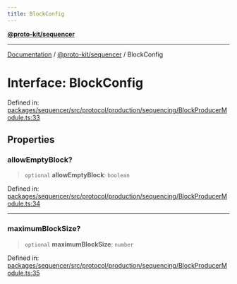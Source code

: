 ```yaml
---
title: BlockConfig
---
```


[**@proto-kit/sequencer**](../README.md)

***

[Documentation](../../../README.md) / [@proto-kit/sequencer](../README.md) / BlockConfig

# Interface: BlockConfig

Defined in: [packages/sequencer/src/protocol/production/sequencing/BlockProducerModule.ts:33](https://github.com/proto-kit/framework/blob/28efa802e3737fc3b77339148b307ef7246f3ef1/packages/sequencer/src/protocol/production/sequencing/BlockProducerModule.ts#L33)

## Properties

### allowEmptyBlock?

> `optional` **allowEmptyBlock**: `boolean`

Defined in: [packages/sequencer/src/protocol/production/sequencing/BlockProducerModule.ts:34](https://github.com/proto-kit/framework/blob/28efa802e3737fc3b77339148b307ef7246f3ef1/packages/sequencer/src/protocol/production/sequencing/BlockProducerModule.ts#L34)

***

### maximumBlockSize?

> `optional` **maximumBlockSize**: `number`

Defined in: [packages/sequencer/src/protocol/production/sequencing/BlockProducerModule.ts:35](https://github.com/proto-kit/framework/blob/28efa802e3737fc3b77339148b307ef7246f3ef1/packages/sequencer/src/protocol/production/sequencing/BlockProducerModule.ts#L35)
